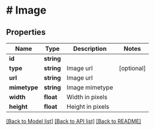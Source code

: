 # # Image

## Properties

Name | Type | Description | Notes
------------ | ------------- | ------------- | -------------
**id** | **string** |  |
**type** | **string** | Image url | [optional]
**url** | **string** | Image url |
**mimetype** | **string** | Image mimetype |
**width** | **float** | Width in pixels |
**height** | **float** | Height in pixels |

[[Back to Model list]](../../README.md#models) [[Back to API list]](../../README.md#endpoints) [[Back to README]](../../README.md)
